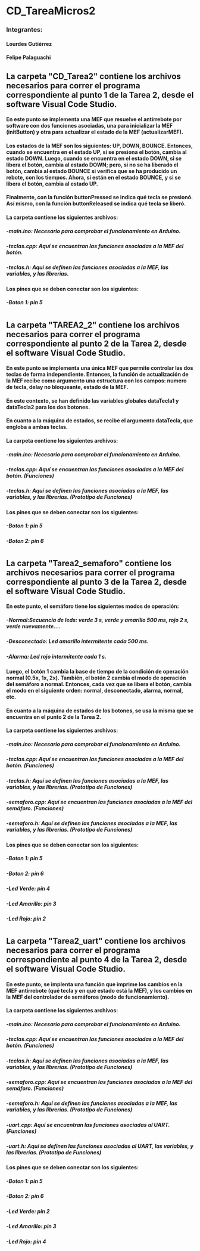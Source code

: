 # CD_TareaMicros2
### Integrantes:
#### Lourdes Gutiérrez
#### Felipe Palaguachi
###
###
## La carpeta "CD_Tarea2" contiene los archivos necesarios para correr el programa correspondiente al punto 1 de la Tarea 2, desde el software Visual Code Studio. 
#### En este punto se implementa una MEF que resuelve el antirrebote por software con dos funciones asociadas, una para inicializar la MEF (initButton) y otra para actualizar el estado de la MEF (actualizarMEF).
#### Los estados de la MEF son los siguientes: UP, DOWN, BOUNCE. Entonces, cuando se encuentra en el estado UP, si se presiona el botón, cambia al estado DOWN. Luego, cuando se encuentra en el estado DOWN, si se libera el botón, cambia al estado DOWN; pero, si no se ha liberado el botón, cambia al estado BOUNCE si verifica que se ha producido un rebote, con los tiempos. Ahora, si están en el estado BOUNCE, y si se libera el botón, cambia al estado UP.
#### Finalmente, con la función buttonPressed se indica qué tecla se presionó. Así mismo, con la función buttonReleased se indica qué tecla se liberó. 
#### La carpeta contiene los siguientes archivos:
##### -main.ino: Necesario para comprobar el funcionamiento en Arduino.
##### -teclas.cpp: Aquí se encuentran las funciones asociadas a la MEF del botón.
##### -teclas.h: Aquí se definen las funciones asociadas a la MEF, las variables, y las librerías.
#### Los pines que se deben conectar son los siguientes:
##### -Boton 1: pin 5
#
###
###
###
## La carpeta "TAREA2_2" contiene los archivos necesarios para correr el programa correspondiente al punto 2 de la Tarea 2, desde el software Visual Code Studio.
#### En este punto se implementa una única MEF que permite controlar las dos teclas de forma independiente. Entonces, la función de actualización de la MEF recibe como argumento una estructura con los campos: numero de tecla, delay no bloqueante, estado de la MEF.
#### En este contexto, se han definido las variables globales dataTecla1 y dataTecla2 para los dos botones.
#### En cuanto a la máquina de estados, se recibe el argumento dataTecla, que engloba a ambas teclas.
#### La carpeta contiene los siguientes archivos:
##### -main.ino: Necesario para comprobar el funcionamiento en Arduino.
##### -teclas.cpp: Aquí se encuentran las funciones asociadas a la MEF del botón. (Funciones)
##### -teclas.h: Aquí se definen las funciones asociadas a la MEF, las variables, y las librerías. (Prototipo de Funciones)
#### Los pines que se deben conectar son los siguientes:
##### -Boton 1: pin 5
##### -Boton 2: pin 6
#
###
###
###
## La carpeta "Tarea2_semaforo" contiene los archivos necesarios para correr el programa correspondiente al punto 3 de la Tarea 2, desde el software Visual Code Studio.
#### En este punto, el semáforo tiene los siguientes modos de operación: 
##### -Normal:Secuencia de leds: verde 3 s, verde y amarillo 500 ms, rojo 2 s, verde nuevamente....
##### -Desconectado: Led amarillo intermitente cada 500 ms.
##### -Alarma: Led rojo intermitente cada 1 s.
#### Luego, el botón 1 cambia la base de tiempo de la condición de operación normal (0.5x, 1x, 2x). También, el botón 2 cambia el modo de operación del semáforo a normal. Entonces, cada vez que se libera el botón, cambia el modo en el siguiente orden: normal, desconectado, alarma, normal, etc.
#### En cuanto a la máquina de estados de los botones, se usa la misma que se encuentra en el punto 2 de la Tarea 2.
#### La carpeta contiene los siguientes archivos:
##### -main.ino: Necesario para comprobar el funcionamiento en Arduino.
##### -teclas.cpp: Aquí se encuentran las funciones asociadas a la MEF del botón. (Funciones)
##### -teclas.h: Aquí se definen las funciones asociadas a la MEF, las variables, y las librerías. (Prototipo de Funciones)
##### -semaforo.cpp: Aquí se encuentran las funciones asociadas a la MEF del semáforo. (Funciones)
##### -semaforo.h: Aquí se definen las funciones asociadas a la MEF, las variables, y las librerías. (Prototipo de Funciones)
#### Los pines que se deben conectar son los siguientes:
##### -Boton 1: pin 5
##### -Boton 2: pin 6
##### -Led Verde: pin 4
##### -Led Amarillo: pin 3
##### -Led Rojo: pin 2
#
###
###
###
## La carpeta "Tarea2_uart" contiene los archivos necesarios para correr el programa correspondiente al punto 4 de la Tarea 2, desde el software Visual Code Studio.
#### En este punto, se implenta una función que imprime los cambios en la MEF antirrebote (qué tecla y en qué estado está la MEF), y los cambios en la MEF del controlador de semáforos (modo de funcionamiento). 
#### La carpeta contiene los siguientes archivos:
##### -main.ino: Necesario para comprobar el funcionamiento en Arduino.
##### -teclas.cpp: Aquí se encuentran las funciones asociadas a la MEF del botón. (Funciones)
##### -teclas.h: Aquí se definen las funciones asociadas a la MEF, las variables, y las librerías. (Prototipo de Funciones)
##### -semaforo.cpp: Aquí se encuentran las funciones asociadas a la MEF del semáforo. (Funciones)
##### -semaforo.h: Aquí se definen las funciones asociadas a la MEF, las variables, y las librerías. (Prototipo de Funciones)
##### -uart.cpp: Aquí se encuentran las funciones asociadas al UART. (Funciones)
##### -uart.h: Aquí se definen las funciones asociadas al UART, las variables, y las librerías. (Prototipo de Funciones)
#### Los pines que se deben conectar son los siguientes:
##### -Boton 1: pin 5
##### -Boton 2: pin 6
##### -Led Verde: pin 2
##### -Led Amarillo: pin 3
##### -Led Rojo: pin 4
#